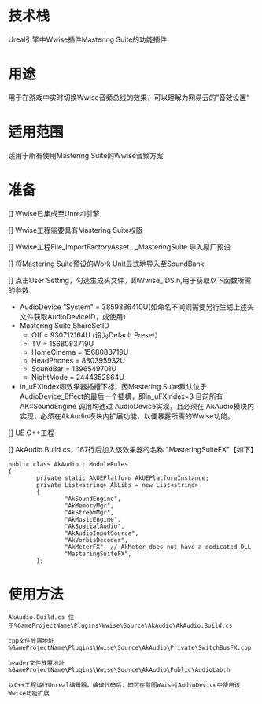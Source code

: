 # 技术栈
Ureal引擎中Wwise插件Mastering Suite的功能插件

# 用途
用于在游戏中实时切换Wwise音频总线的效果，可以理解为网易云的”音效设置“

# 适用范围
适用于所有使用Mastering Suite的Wwise音频方案

# 准备
[] Wwise已集成至Unreal引擎

[] Wwise工程需要具有Mastering Suite权限

[] Wwise工程File_ImportFactoryAsset..._MasteringSuite 导入原厂预设

[] 将Mastering Suite预设的Work Unit显式地导入至SoundBank

[] 点击User Setting，勾选生成头文件，即Wwise_IDS.h,用于获取以下函数所需的参数

  - AudioDevice “System" = 3859886410U(如命名不同则需要另行生成上述头文件获取AudioDeviceID，或使用）
  - Mastering Suite ShareSetID
    - Off = 930712164U (设为Default Preset）
    - TV = 1568083719U
    - HomeCinema = 1568083719U
    - HeadPhones = 880395932U
    - SoundBar = 1396549701U
    - NightMode = 2444352864U
  - in_uFXIndex即效果器插槽下标，因Mastering Suite默认位于AudioDevice_Effect的最后一个插槽，即in_uFXIndex=3
目前所有 AK::SoundEngine 调用均通过 AudioDevice实现，且必须在 AkAudio模块内实现，必须在AkAudio模块内扩展功能，以便暴露所需的Wwise功能。

[] UE C++工程

[] AkAudio.Build.cs，167行后加入该效果器的名称  "MasteringSuiteFX"【如下】

    public class AkAudio : ModuleRules
    {
            private static AkUEPlatform AkUEPlatformInstance;
            private List<string> AkLibs = new List<string> 
            {
                    "AkSoundEngine",
                    "AkMemoryMgr",
                    "AkStreamMgr",
                    "AkMusicEngine",
                    "AkSpatialAudio",
                    "AkAudioInputSource",
                    "AkVorbisDecoder",
                    "AkMeterFX", // AkMeter does not have a dedicated DLL
                    "MasteringSuiteFX",
            };

# 使用方法
    AkAudio.Build.cs 位于%GameProjectName\Plugins\Wwise\Source\AkAudio\AkAudio.Build.cs

    cpp文件放置地址 %GameProjectName\Plugins\Wwise\Source\AkAudio\Private\SwitchBusFX.cpp

    header文件放置地址 %GameProjectName\Plugins\Wwise\Source\AkAudio\Public\AudioLab.h

    以C++工程运行Unreal编辑器，编译代码后，即可在蓝图Wwise|AudioDevice中使用该Wwise功能扩展

